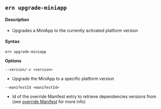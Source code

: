 ## `ern upgrade-miniapp`

#### Description

* Upgrades a MiniApp to the currently activated platform version

#### Syntax

`ern upgrade-miniapp`

**Options**  

`--version/-v <version>`

* Upgrade the MiniApp to a specific platform version  

`--manifestId <manifestId>`

* Id of the override Manifest entry to retrieve dependencies versions from (see [override Manifest] for more info)


[override Manifest]: ../platform-parts/manifest/override.md
